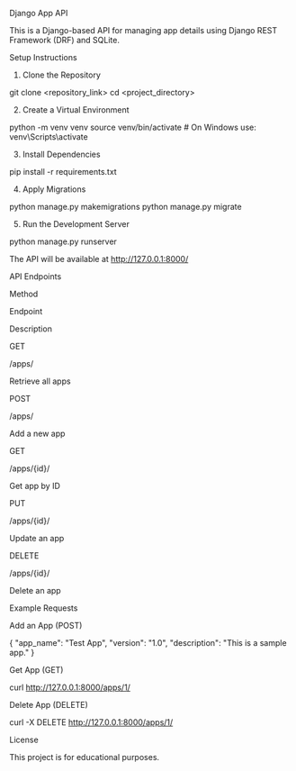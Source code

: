 Django App API

This is a Django-based API for managing app details using Django REST Framework (DRF) and SQLite.

Setup Instructions

1. Clone the Repository

git clone <repository_link>
cd <project_directory>

2. Create a Virtual Environment

python -m venv venv
source venv/bin/activate  # On Windows use: venv\Scripts\activate

3. Install Dependencies

pip install -r requirements.txt

4. Apply Migrations

python manage.py makemigrations
python manage.py migrate

5. Run the Development Server

python manage.py runserver

The API will be available at http://127.0.0.1:8000/

API Endpoints

Method

Endpoint

Description

GET

/apps/

Retrieve all apps

POST

/apps/

Add a new app

GET

/apps/{id}/

Get app by ID

PUT

/apps/{id}/

Update an app

DELETE

/apps/{id}/

Delete an app

Example Requests

Add an App (POST)

{
    "app_name": "Test App",
    "version": "1.0",
    "description": "This is a sample app."
}

Get App (GET)

curl http://127.0.0.1:8000/apps/1/

Delete App (DELETE)

curl -X DELETE http://127.0.0.1:8000/apps/1/

License

This project is for educational purposes.


